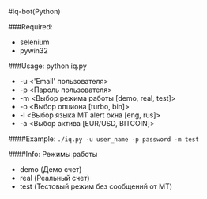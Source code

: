 #iq-bot(Python)

###Required:
* selenium
* pywin32

###Usage:
python iq.py
* -u <'Email' пользователя>
* -p <Пароль пользователя>
* -m <Выбор режима работы [demo, real, test]>
* -o <Выбор опциона [turbo, bin]>
* -l <Выбор языка MT alert окна [eng, rus]>
* -a <Выбор актива [EUR/USD, BITCOIN]>

####Example:
```./iq.py -u user_name -p password -m test```

####Info:
Режимы работы 
* demo (Демо счет)
* real (Реальный счет)
* test (Тестовый режим без сообщений от МТ)

